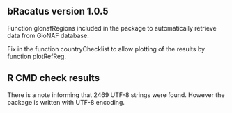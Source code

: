 ## bRacatus version 1.0.5
Function glonafRegions included in the package to automatically retrieve data from GloNAF database.

Fix in the function countryChecklist to allow plotting of the results by function plotRefReg.

## R CMD check results
There is a note informing that 2469 UTF-8 strings were found. However the package is written with UTF-8 encoding.